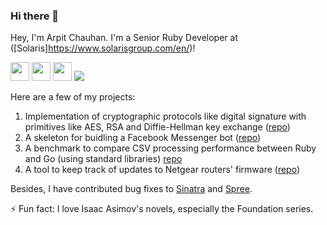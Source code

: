 ### Hi there 👋

<!--
**arpitchauhan/arpitchauhan** is a ✨ _special_ ✨ repository because its `README.md` (this file) appears on your GitHub profile.

Here are some ideas to get you started:

- 🔭 I’m currently working on ...
- 🌱 I’m currently learning ...
- 👯 I’m looking to collaborate on ...
- 🤔 I’m looking for help with ...
- 💬 Ask me about ...
- 📫 How to reach me: ...
- 😄 Pronouns: ...
- ⚡ Fun fact: ...
-->

Hey, I'm Arpit Chauhan. I'm a Senior Ruby Developer at ([Solaris]https://www.solarisgroup.com/en/)!

<img src="https://avatars.githubusercontent.com/u/210414" height=30 width=30></img>
<img src="https://upload.wikimedia.org/wikipedia/commons/thumb/c/c3/Python-logo-notext.svg/1200px-Python-logo-notext.svg.png" height=30 width=30>
<img src="https://upload.wikimedia.org/wikipedia/commons/thumb/0/05/Go_Logo_Blue.svg/1280px-Go_Logo_Blue.svg.png" height=30>
<img src="https://api.segment.io/v1/pixel/track?data=eyJ3cml0ZUtleSI6IkZZdUdzMmR3NWpiREc2VkZZejd1dmZRYjh4S0E0ZXF2IiwidXNlcklkIjoidXNlciIsImV2ZW50IjoiUGFnZSBWaXNpdGVkIn0=">

Here are a few of my projects:

1. Implementation of cryptographic protocols like digital signature with primitives like AES, RSA and Diffie-Hellman key exchange ([repo](https://github.com/arpitchauhan/cryptographic-protocols-arduino-and-PC))
2. A skeleton for buidling a Facebook Messenger bot ([repo](https://github.com/arpitchauhan/messenger-bot))
3. A benchmark to compare CSV processing performance between Ruby and Go (using standard libraries) [repo](https://github.com/arpitchauhan/ruby-golang-performance-comparison)
4. A tool to keep track of updates to Netgear routers' firmware ([repo](https://github.com/arpitchauhan/netgear-update-checker))

Besides, I have contributed bug fixes to [Sinatra](https://github.com/sinatra/sinatra/pull/1431) and [Spree](https://github.com/spree/spree/pull/7526).

⚡ Fun fact: I love Isaac Asimov's novels, especially the Foundation series.
